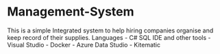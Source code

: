 # Management-System
This is a simple Integrated system to help hiring companies organise and keep record of their supplies.  Languages - C# SQL  IDE and other tools - Visual Studio - Docker - Azure Data Studio - Kitematic
